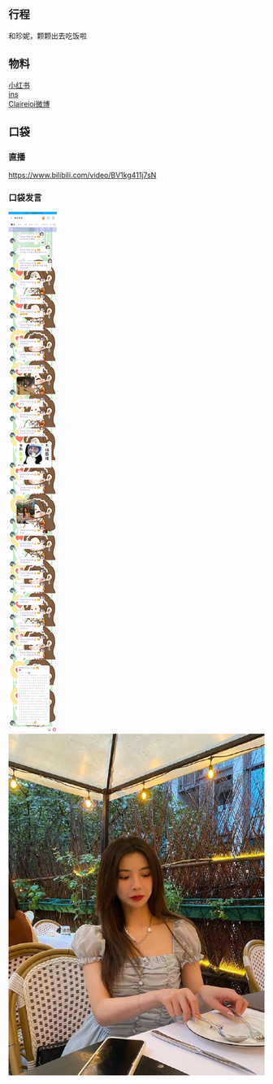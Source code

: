 ## 行程
和珍妮，颗颗出去吃饭啦

## 物料
[小红书](https://weibo.com/6182733870/KtKbXjqG3)<br>
[ins](https://www.instagram.com/p/CSo3R8Alcrq/)<br>
[Claireioi微博](https://weibo.com/1935775031/KtLv4zNnW)

## 口袋
### 直播
https://www.bilibili.com/video/BV1kg411j7sN
### 口袋发言
![口袋发言](./pocket48/imgs/messages1.jpeg)<br>
![口袋发言](./pocket48/imgs/P1.jpeg)